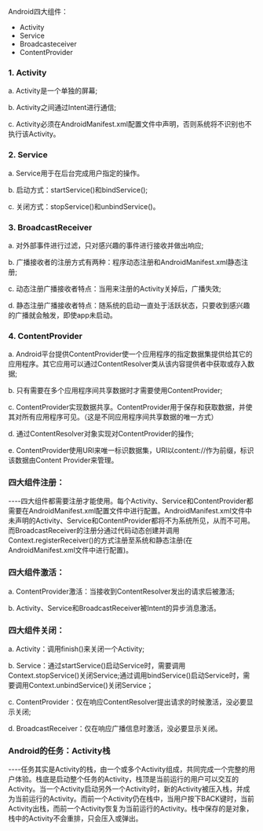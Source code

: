 Android四大组件：
- Activity
- Service
- Broadcasteceiver
- ContentProvider

### 1. Activity
a. Activity是一个单独的屏幕;

b. Activity之间通过Intent进行通信;

c. Activity必须在AndroidManifest.xml配置文件中声明，否则系统将不识别也不执行该Activity。

### 2. Service
a. Service用于在后台完成用户指定的操作。

b. 启动方式：startService()和bindService();

c. 关闭方式：stopService()和unbindService()。

### 3. BroadcastReceiver
a. 对外部事件进行过滤，只对感兴趣的事件进行接收并做出响应;

b. 广播接收者的注册方式有两种：程序动态注册和AndroidManifest.xml静态注册;

c. 动态注册广播接收者特点：当用来注册的Activity关掉后，广播失效;

d. 静态注册广播接收者特点：随系统的启动一直处于活跃状态，只要收到感兴趣的广播就会触发，即使app未启动。

### 4. ContentProvider
a. Android平台提供ContentProvider使一个应用程序的指定数据集提供给其它的应用程序。其它应用可以通过ContentResolver类从该内容提供者中获取或存入数据;

b. 只有需要在多个应用程序间共享数据时才需要使用ContentProvider;

c. ContentProvider实现数据共享。ContentProvider用于保存和获取数据，并使其对所有应用程序可见。（这是不同应用程序间共享数据的唯一方式）

d. 通过ContentResolver对象实现对ContentProvider的操作;

e. ContentProvider使用URI来唯一标识数据集，URI以content://作为前缀，标识该数据由Content Provider来管理。

### 四大组件注册：
----四大组件都需要注册才能使用。每个Activity、Service和ContentProvider都需要在AndroidManifest.xml配置文件中进行配置。AndroidManifest.xml文件中未声明的Activity、Service和ContentProvider都将不为系统所见，从而不可用。而BroadcastReceiver的注册分通过代码动态创建并调用Context.registerReceiver()的方式注册至系统和静态注册(在AndroidManifest.xml文件中进行配置)。

### 四大组件激活：
a. ContentProvider激活：当接收到ContentResolver发出的请求后被激活;

b. Activity、Service和BroadcastReceiver被Intent的异步消息激活。

### 四大组件关闭：
a. Activity：调用finish()来关闭一个Activity;

b. Service：通过startService()启动Service时，需要调用Context.stopService()关闭Service;通过调用bindService()启动Service时，需要调用Context.unbindService()关闭Service；

c. ContentProvider：仅在响应ContentResolver提出请求的时候激活，没必要显示关闭;

d. BroadcastReceiver：仅在响应广播信息时激活，没必要显示关闭。

### Android的任务：Activity栈
----任务其实是Activity的栈，由一个或多个Activity组成，共同完成一个完整的用户体验。栈底是启动整个任务的Activity，栈顶是当前运行的用户可以交互的Activity。当一个Activity启动另外一个Activity时，新的Activity被压入栈，并成为当前运行的Activity。而前一个Activity仍在栈中，当用户按下BACK键时，当前Activity出栈，而前一个Activity恢复为当前运行的Activity。栈中保存的是对象，栈中的Activity不会重排，只会压入或弹出。
